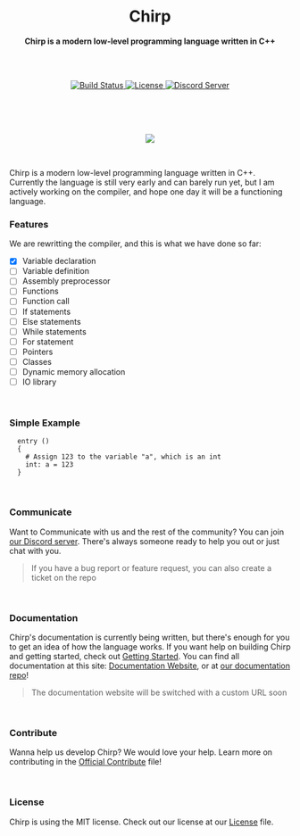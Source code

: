 <h1 align = 'center'>Chirp</h1>

<div align = 'center'>
  <strong>Chirp is a modern low-level programming language written in C++</strong>

  <br><br>

  <!-- Source for new image: https://shields.io/category/build -->
  <a href = 'https://travis-ci.org/binkiklou/Chirp'>
    <img src = 'https://img.shields.io/travis/binkiklou/Chirp/master.svg?style=for-the-badge' alt = 'Build Status' />
  </a>

  <a href = 'https://github.com/binkiklou/Chirp/blob/master/LICENSE'>
    <img src = 'https://img.shields.io/github/license/binkiklou/Chirp.svg?style=for-the-badge' alt = 'License' />
  </a>

  <a href = 'https://discord.gg/8EeVJaS'>
    <img src = 'http://munchii.me/Images/ChirpDiscord.svg' alt = 'Discord Server' />
  </a>
</div>

<br><br><br>

<p align = 'center'>
  <img src = 'https://camo.githubusercontent.com/641f171b8217bb22d5951086a25c7c7a037a106c/68747470733a2f2f63646e2e646973636f72646170702e636f6d2f6174746163686d656e74732f3530363135323839363631383935343831322f3538323035313338303737373435313534312f4368697270536d616c6c49636f6e2e706e67'>
</p>

<br>

Chirp is a modern low-level programming language written in C++. Currently the language is still very early and can barely run yet, but I am actively working on the compiler, and hope one day it will be a functioning language.

### Features

We are rewritting the compiler, and this is what we have done so far:

- [x] Variable declaration
- [ ] Variable definition
- [ ] Assembly preprocessor
- [ ] Functions
- [ ] Function call
- [ ] If statements
- [ ] Else statements
- [ ] While statements
- [ ] For statement
- [ ] Pointers
- [ ] Classes
- [ ] Dynamic memory allocation
- [ ] IO library

<br>

### Simple Example

```chirp
  entry ()
  {
    # Assign 123 to the variable "a", which is an int
    int: a = 123
  }
```

<br>

### Communicate

Want to Communicate with us and the rest of the community? You can join [our Discord server](https://discord.gg/8EeVJaS). There's always someone ready to help you out or just chat with you.

> If you have a bug report or feature request, you can also create a ticket on the repo

<br>

### Documentation

Chirp's documentation is currently being written, but there's enough for you to get an idea of how the language works. If you want help on building Chirp and getting started, check out [Getting Started](https://github.com/binkiklou/Chirp-Website/blob/master/Website/Documentation/Getting%20Started.md). You can find all documentation at this site: [Documentation Website](http://munchii.me/chirp), or at [our documentation repo](https://github.com/binkiklou/Chirp-Documentation)!

> The documentation website will be switched with a custom URL soon

<br>

### Contribute

Wanna help us develop Chirp? We would love your help.
Learn more on contributing in the [Official Contribute](Contributing.md) file!

<br>

### License

Chirp is using the MIT license. Check out our license at our [License](https://github.com/binkiklou/Chirp/blob/master/LICENSE) file.
